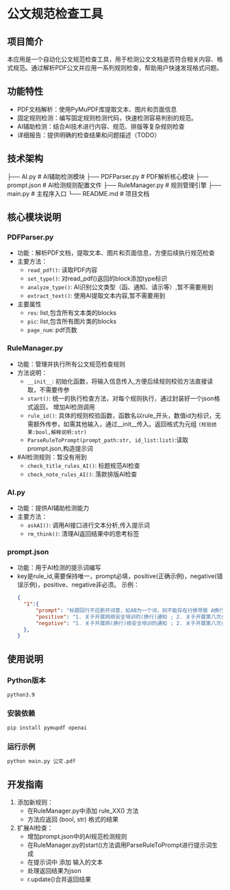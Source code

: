 # 公文规范检查工具

## 项目简介
本应用是一个自动化公文规范检查工具，用于检测公文文档是否符合相关内容、格式规范。通过解析PDF公文并应用一系列规则检查，帮助用户快速发现格式问题。

## 功能特性
- PDF文档解析：使用PyMuPDF库提取文本、图片和页面信息
- 固定规则检测：编写固定规则检测代码，快速检测容易判别的规范。
- AI辅助检测：结合AI技术进行内容、规范、排版等复杂规则检查
- 详细报告：提供明确的检查结果和问题描述（TODO）

## 技术架构
├── AI.py                # AI辅助检测模块
├── PDFParser.py         # PDF解析核心模块
├── prompt.json          # AI检测规则配置文件
├── RuleManager.py       # 规则管理引擎
├── main.py              # 主程序入口
└── README.md            # 项目文档



## 核心模块说明

### PDFParser.py
- 功能：解析PDF文档，提取文本、图片和页面信息，方便后续执行规范检查
- 主要方法：
  - `read_pdf()`: 读取PDF内容
  - `set_type()`: 对read_pdf()返回的block添加type标识
  - `analyze_type()`: AI识别公文类型（函、通知、请示等）,暂不需要用到
  - `extract_text()`: 使用AI提取文本内容,暂不需要用到
- 主要属性
  - `res`: list,包含所有文本类的blocks
  - `pic`: list,包含所有图片类的blocks
  - `page_num`: pdf页数

### RuleManager.py
- 功能：管理并执行所有公文规范检查规则
- 方法说明：
  - `__init__`: 初始化函数，将输入信息传入,方便后续规则校验方法直接读取，不需要传参
  - `start()`: 统一的执行检查方法，对每个规则执行，通过封装好一个json格式返回， 增加AI检测调用
  - `rule_id()`: 具体的规则校验函数，函数名以rule_开头，数值id为标识，无需额外传参，如需其他输入，通过__init__传入。返回格式为元组 
      `(校验结果:bool,解释说明:str)`
  - `ParseRuleToPrompt(prompt_path:str, id_list:list)`:读取prompt.json,构造提示词
- #AI检测规则：暂没有用到
  - `check_title_rules_AI()`: 标题规范AI检查
  - `check_note_rules_AI()`: 落款排版AI检查

### AI.py
- 功能：提供AI辅助检测能力
- 主要方法：
  - `askAI()`: 调用AI接口进行文本分析,传入提示词
  - `rm_think()`: 清理AI返回结果中的思考标签

### prompt.json
- 功能：用于AI检测的提示词编写
- key是rule_id,需要保持唯一，prompt必填，positive(正确示例)，negative(错误示例)，positive、negative非必须。
示例：
  ```json
  {
    "1":{
        "prompt": "标题回行不应断开词意，如AB为一个词，则不能存在行换导致 A换行B 的情况。",
        "positive": "1. 关于开展网络安全培训的(换行)通知 ; 2. 关于开展第八次会员代表(换行)大会的通知",
        "negative": "1. 关于开展网(换行)络安全培训的通知 ; 2. 关于开展第八次会员代(换行)表大会的通知"
    },
  }
  ```

## 使用说明

### Python版本
`python3.9` 

### 安装依赖
```bash
pip install pymupdf openai
```


### 运行示例
```bash
python main.py 公文.pdf
```


## 开发指南
1. 添加新规则：
   - 在RuleManager.py中添加 rule_XX() 方法
   - 方法应返回 (bool, str) 格式的结果
2. 扩展AI检查：
   - 增加prompt.json中的AI规范检测规则
   - 在RuleManager.py的start()方法调用ParseRuleToPrompt进行提示词生成
   - 在提示词中 添加 输入的文本
   - 处理返回结果为json
   - r.update()合并返回结果